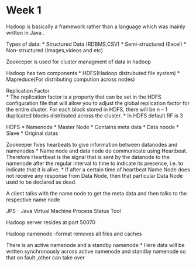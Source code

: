 # Week 1

Hadoop is basically a framework rather than a language which was mainly written in Java .

Types of data:
 	* Structured Data (RDBMS,CSV)
 	* Semi-structured (Excel)
 	* Non-structured (Images,videos and etc)


Zookeeper is used for cluster managment of data in hadoop

Hadoop has two components
	* HDFS(Hadoop distrubuted file system)
	* Mapreduce(For distributing compution across nodes)

Replication Factor	
	* The replication factor is a property that can be set in the HDFS configuration file that will allow you to adjust the global replication factor for the entire cluster. For each block stored in HDFS, there will be n – 1 duplicated blocks distributed across the cluster. 
	* In HDFS default RF is 3


HDFS
	* Namenode 
		* Master Node
		* Contains meta data
	* Data noode
		* Slave
		* Original datas

Zookeeper fives hearbeats to give information between datanodes and namenodes
		* Name node and data node do communicate using Heartbeat. Therefore Heartbeat is the signal that is sent by the datanode to the namenode after the regular interval to time to indicate its presence, i.e. to indicate that it is alive.
		* If after a certain time of heartbeat Name Node does not receive any response from Data Node, then that particular Data Node used to be declared as dead.



A client talks with the name node to get the meta data and then talks to the respective name node				

JPS - Java Virtual Machine Process Status Tool


Hadoop server resides at port 50070

Hadoop namenode -format removes all files and caches

There is an active namenode and a standby namenode
	* Here data will be written synchronously across active namenode and standby namenode so that on fault ,other can take over
	



